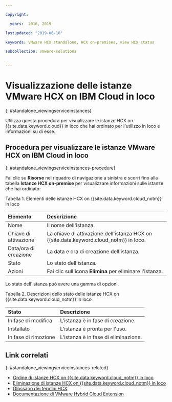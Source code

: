 ```yaml
---

copyright:

  years:  2016, 2019

lastupdated: "2019-06-18"

keywords: VMware HCX standalone, HCX on-premises, view HCX status

subcollection: vmware-solutions


---
```


# Visualizzazione delle istanze VMware HCX on IBM Cloud in loco
{: #standalone_viewingserviceinstances}

Utilizza questa procedura per visualizzare le istanze HCX on {{site.data.keyword.cloud}} in loco che hai ordinato per l'utilizzo in loco e informazioni su di esse.

## Procedura per visualizzare le istanze VMware HCX on IBM Cloud in loco
{: #standalone_viewingserviceinstances-procedure}

Fai clic su **Risorse** nel riquadro di navigazione a sinistra e scorri fino alla tabella **Istanze HCX on-premise** per visualizzare informazioni sulle istanze che hai ordinato:

Tabella 1. Elementi delle istanze HCX on {{site.data.keyword.cloud_notm}} in loco

| Elemento        | Descrizione       |  
|:------------- |:------------- |
| Nome | Il nome dell'istanza. |
| Chiave di attivazione | La chiave di attivazione dell'istanza HCX on {{site.data.keyword.cloud_notm}} in loco. |  
| Data/ora di creazione | La data e ora di creazione dell'istanza. |
| Stato | Lo stato dell'istanza. |  
| Azioni | Fai clic sull'icona **Elimina** per eliminare l'istanza. |

Lo stato dell'istanza può avere una gamma di opzioni.

Tabella 2. Descrizioni dello stato delle istanze HCX on {{site.data.keyword.cloud_notm}} in loco

| Stato        | Descrizione       |
|:------------- |:------------- |
| In fase di modifica | L'istanza è in fase di creazione. |
| Installato | L'istanza è pronta per l'uso. |
| In fase di rimozione | L'istanza è in fase di eliminazione. |

## Link correlati
{: #standalone_viewingserviceinstances-related}

* [Ordine di istanze HCX on {{site.data.keyword.cloud_notm}} in loco](/docs/services/vmwaresolutions/services?topic=vmware-solutions-standalone_orderingserviceinstances)
* [Eliminazione di istanze HCX on {{site.data.keyword.cloud_notm}} in loco](/docs/services/vmwaresolutions/services?topic=vmware-solutions-standalone_deletingserviceinstances)
* [Glossario dei termini HCX](/docs/services/vmwaresolutions/services?topic=vmware-solutions-hcx_glossary)
* [Documentazione di VMware Hybrid Cloud Extension](https://cloud.vmware.com/vmware-hcx/resources)
